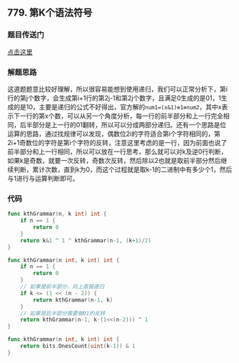 ## 779. 第K个语法符号

### 题目传送门

[点击这里](https://leetcode.cn/problems/k-th-symbol-in-grammar/)

### 解题思路

这道题题意比较好理解，所以很容易能想到使用递归，我们可以正常分析下，第i行的第j个数字，会生成第i+1行的第2j-1和第2j个数字，且满足0生成的是01，1生成的是10，主要是递归的公式不好得出，官方解的`num1=(x&1)⊕1⊕num2`，其中x表示下一行的第x个数，可以从另一个角度分析，每一行的前半部分和上一行完全相同，后半部分是上一行的01翻转，所以可以分成两部分递归。还有一个思路是位运算的思路，通过找规律可以发现，偶数位2i的字符适合第i个字符相同的，第2i+1奇数位的字符是第i个字符的反转，注意这里考虑的是一行，因为前面也说了前半部分和上一行相同，所以可以放在一行思考，那么就可以对k及逆0行判断，如果k是奇数，就要一次反转，奇数次反转，然后除以2也就是取前半部分然后继续判断，累计次数，直到k为0，而这个过程就是取k-1的二进制中有多少个1，然后与1进行与运算判断即可。

### 代码

```go
func kthGrammar(n, k int) int {
    if n == 1 {
        return 0
    }
    return k&1 ^ 1 ^ kthGrammar(n-1, (k+1)/2)
}
```

```go
func kthGrammar(n int, k int) int {
	if n == 1 {
		return 0
	}
	// 如果是前半部分，向上直接递归
	if k <= (1 << (n - 2)) {
		return kthGrammar(n-1, k)
	}
	// 如果是后半部分需要做01的反转
	return kthGrammar(n-1, k-(1<<(n-2))) ^ 1
}
```

```go
func kthGrammar(n int, k int) int {
	return bits.OnesCount(uint(k-1)) & 1
}
```